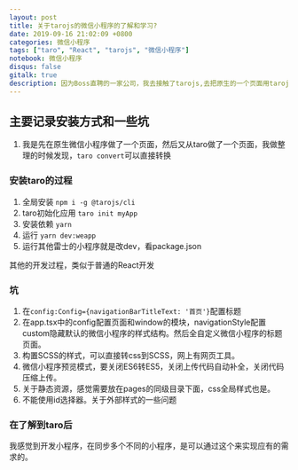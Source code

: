 ```yaml
---
layout: post
title: 关于tarojs的微信小程序的了解和学习? 
date: 2019-09-16 21:02:09 +0800 
categories: 微信小程序 
tags: ["taro", "React", "tarojs", "微信小程序"]
notebook: 微信小程序
disqus: false
gitalk: true
description: 因为Boss直聘的一家公司，我去接触了tarojs,去把原生的一个页面用tarojs展现出来。
---
```

## 主要记录安装方式和一些坑

1. 我是先在原生微信小程序做了一个页面，然后又从taro做了一个页面，我做整理的时候发现，`taro convert`可以直接转换

### 安装taro的过程

1. 全局安装 `npm i -g @tarojs/cli`
2. taro初始化应用 `taro init myApp `
3. 安装依赖 `yarn`
4. 运行 `yarn dev:weapp`
5. 运行其他雷士的小程序就是改dev，看package.json

其他的开发过程，类似于普通的React开发

### 坑
1. 在`config:Config={navigationBarTitleText: '首页'}`配置标题
2. 在app.tsx中的config配置页面和window的模块，navigationStyle配置custom隐藏默认的微信小程序的样式结构。然后全自定义微信小程序的标题页面。
3. 构置SCSS的样式，可以直接转css到SCSS，网上有网页工具。
4. 微信小程序预览模式，要关闭ES6转ES5，关闭上传代码自动补全，关闭代码压缩上传。
5. 关于静态资源，感觉需要放在pages的同级目录下面，css全局样式也是。
6. 不能使用id选择器。关于外部样式的一些问题


### 在了解到taro后

我感觉到开发小程序，在同步多个不同的小程序，是可以通过这个来实现应有的需求的。
